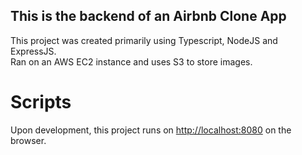 ## This is the backend of an Airbnb Clone App
This project was created primarily using Typescript, NodeJS and ExpressJS.\
Ran on an AWS EC2 instance and uses S3 to store images.

# Scripts
Upon development, this project runs on [http://localhost:8080](http://localhost:8080) on the browser.

<!-- Upon production, this project runs on [http://54.211.242.149:8080/](http://54.211.242.149:8080/) -->
